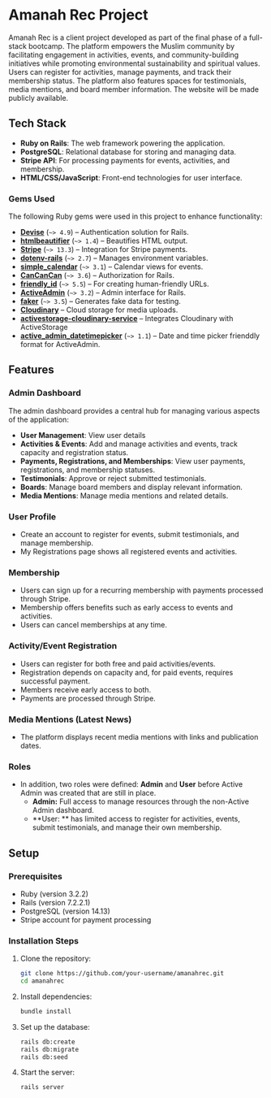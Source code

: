# Amanah Rec Project

Amanah Rec is a client project developed as part of the final phase of a full-stack bootcamp. The platform empowers the Muslim community by facilitating engagement in activities, events, and community-building initiatives while promoting environmental sustainability and spiritual values. Users can register for activities, manage payments, and track their membership status. The platform also features spaces for testimonials, media mentions, and board member information. The website will be made publicly available.

## Tech Stack
- **Ruby on Rails**: The web framework powering the application.
- **PostgreSQL**: Relational database for storing and managing data.
- **Stripe API**: For processing payments for events, activities, and membership.
- **HTML/CSS/JavaScript**: Front-end technologies for user interface.

### Gems Used
The following Ruby gems were used in this project to enhance functionality:

- **[Devise](https://github.com/heartcombo/devise)** (`~> 4.9`) – Authentication solution for Rails.
- **[htmlbeautifier](https://github.com/threedaymonk/htmlbeautifier)** (`~> 1.4`) – Beautifies HTML output.
- **[Stripe](https://github.com/stripe/stripe-ruby)** (`~> 13.3`) – Integration for Stripe payments.
- **[dotenv-rails](https://github.com/bkeepers/dotenv)** (`~> 2.7`) – Manages environment variables.
- **[simple_calendar](https://github.com/excid3/simple_calendar)** (`~> 3.1`) – Calendar views for events.
- **[CanCanCan](https://github.com/CanCanCommunity/cancancan)** (`~> 3.6`) – Authorization for Rails.
- **[friendly_id](https://github.com/norman/friendly_id)** (`~> 5.5`) – For creating human-friendly URLs.
- **[ActiveAdmin](https://github.com/activeadmin/activeadmin)** (`~> 3.2`) – Admin interface for Rails.
- **[faker](https://github.com/faker-ruby/faker)** (`~> 3.5`) – Generates fake data for testing.
- **[Cloudinary](https://github.com/cloudinary/cloudinary_gem)** – Cloud storage for media uploads.
- **[activestorage-cloudinary-service](https://github.com/arkadiyk/activestorage-cloudinary-service)** – Integrates Cloudinary with ActiveStorage 
- **[active_admin_datetimepicker](https://github.com/zpaulovics/active_admin_datetimepicker)** (`~> 1.1`) – Date and time picker frienddly format for ActiveAdmin.


## Features

### Admin Dashboard
The admin dashboard provides a central hub for managing various aspects of the application:
- **User Management**: View user details
- **Activities & Events**: Add and manage activities and events, track capacity and registration status.
- **Payments, Registrations, and Memberships**: View user payments, registrations, and membership statuses.
- **Testimonials**: Approve or reject submitted testimonials.
- **Boards**: Manage board members and display relevant information.
- **Media Mentions**: Manage  media mentions and related details.

### User Profile
- Create an account to register for events, submit testimonials, and manage membership.
- My Registrations page shows all registered events and activities.

### Membership
- Users can sign up for a recurring membership with payments processed through Stripe.
- Membership offers benefits such as early access to events and activities.
- Users can cancel memberships at any time.

### Activity/Event Registration
- Users can register for both free and paid activities/events.
- Registration depends on capacity and, for paid events, requires successful payment.
- Members receive early access to both.
- Payments are processed through Stripe.

### Media Mentions (Latest News)
- The platform displays recent media mentions with links and publication dates.

### Roles
- In addition, two roles were defined: **Admin** and **User** before Active Admin was created that are still in place.  
  - **Admin:** Full access to manage resources through the non-Active Admin dashboard.
  - **User: ** has limited access to register for activities, events, submit testimonials, and manage their own membership.  

## Setup

### Prerequisites
- Ruby (version 3.2.2)
- Rails (version 7.2.2.1)
- PostgreSQL (version 14.13)
- Stripe account for payment processing

### Installation Steps
1. Clone the repository:
   ```bash
   git clone https://github.com/your-username/amanahrec.git
   cd amanahrec
   ```

2. Install dependencies:
    ```bash
    bundle install
    ```

3. Set up the database:
    ```bash
    rails db:create
    rails db:migrate
    rails db:seed
    ```

4. Start the server:
    ```bash
    rails server
    ```
